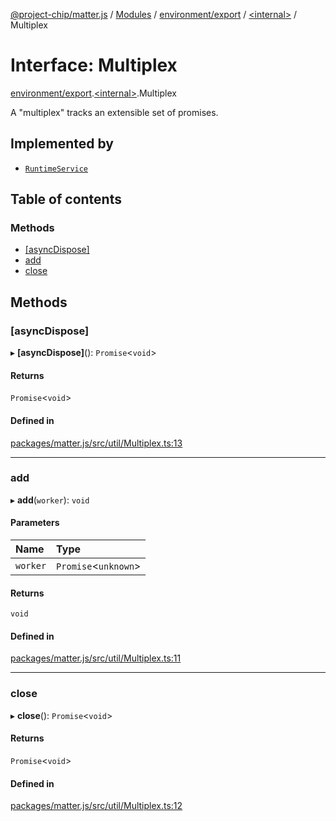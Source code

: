 [@project-chip/matter.js](../README.md) / [Modules](../modules.md) / [environment/export](../modules/environment_export.md) / [\<internal\>](../modules/environment_export._internal_.md) / Multiplex

# Interface: Multiplex

[environment/export](../modules/environment_export.md).[\<internal\>](../modules/environment_export._internal_.md).Multiplex

A "multiplex" tracks an extensible set of promises.

## Implemented by

- [`RuntimeService`](../classes/environment_export.RuntimeService-1.md)

## Table of contents

### Methods

- [[asyncDispose]](environment_export._internal_.Multiplex.md#[asyncdispose])
- [add](environment_export._internal_.Multiplex.md#add)
- [close](environment_export._internal_.Multiplex.md#close)

## Methods

### [asyncDispose]

▸ **[asyncDispose]**(): `Promise`\<`void`\>

#### Returns

`Promise`\<`void`\>

#### Defined in

[packages/matter.js/src/util/Multiplex.ts:13](https://github.com/project-chip/matter.js/blob/2d9f2165d2672864fda3496a6d0d5f93597f82c6/packages/matter.js/src/util/Multiplex.ts#L13)

___

### add

▸ **add**(`worker`): `void`

#### Parameters

| Name | Type |
| :------ | :------ |
| `worker` | `Promise`\<`unknown`\> |

#### Returns

`void`

#### Defined in

[packages/matter.js/src/util/Multiplex.ts:11](https://github.com/project-chip/matter.js/blob/2d9f2165d2672864fda3496a6d0d5f93597f82c6/packages/matter.js/src/util/Multiplex.ts#L11)

___

### close

▸ **close**(): `Promise`\<`void`\>

#### Returns

`Promise`\<`void`\>

#### Defined in

[packages/matter.js/src/util/Multiplex.ts:12](https://github.com/project-chip/matter.js/blob/2d9f2165d2672864fda3496a6d0d5f93597f82c6/packages/matter.js/src/util/Multiplex.ts#L12)
